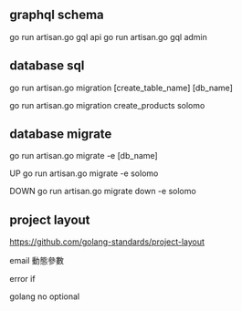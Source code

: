 ## graphql schema
go run artisan.go gql api
go run artisan.go gql admin

## database sql
go run artisan.go migration [create_table_name] [db_name]

go run artisan.go migration create_products solomo

## database migrate
go run artisan.go migrate -e [db_name]

UP
go run artisan.go migrate -e solomo

DOWN
go run artisan.go migrate down -e solomo

## project layout
https://github.com/golang-standards/project-layout

email
動態參數


error if

golang no optional